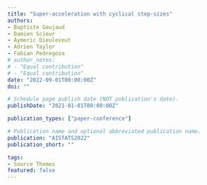 ```yaml
---
title: "Super-acceleration with cyclical step-sizes"
authors:
- Baptiste Goujaud
- Damien Scieur
- Aymeric Dieuleveut
- Adrien Taylor
- Fabian Pedregosa
# author_notes:
# - "Equal contribution"
# - "Equal contribution"
date: "2022-09-01T00:00:00Z"
doi: ""

# Schedule page publish date (NOT publication's date).
publishDate: "2021-01-01T00:00:00Z"

publication_types: ["paper-conference"]

# Publication name and optional abbreviated publication name.
publication: "AISTATS2022"
publication_short: ""

tags:
- Source Themes
featured: false
---
```

